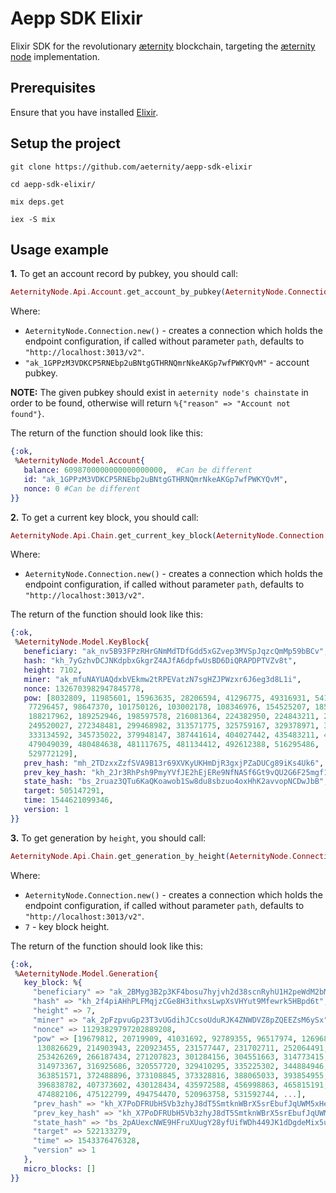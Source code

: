 # Aepp SDK Elixir

Elixir SDK for the revolutionary [æternity](https://aeternity.com/) blockchain, targeting the
[æternity node](https://github.com/aeternity/aeternity) implementation.

## Prerequisites
Ensure that you have installed [Elixir](https://elixir-lang.org/install.html).

## Setup the project

```
git clone https://github.com/aeternity/aepp-sdk-elixir

cd aepp-sdk-elixir/

mix deps.get

iex -S mix
```

## Usage example
**1.** To get an account record by pubkey, you should call:
``` elixir
AeternityNode.Api.Account.get_account_by_pubkey(AeternityNode.Connection.new(),"ak_1GPPzM3VDKCP5RNEbp2uBNtgGTHRNQmrNkeAKGp7wfPWKYQvM")
```
Where:
- `AeternityNode.Connection.new()` - creates a connection which holds the endpoint configuration, if called without parameter `path`, defaults to `"http://localhost:3013/v2"`.
- `"ak_1GPPzM3VDKCP5RNEbp2uBNtgGTHRNQmrNkeAKGp7wfPWKYQvM"` - account pubkey.

**NOTE:** The given pubkey should exist in `aeternity node's chainstate` in order to be found, otherwise will return `%{"reason" => "Account not found"}`.

The return of the function should look like this: 
``` elixir
{:ok,
 %AeternityNode.Model.Account{
   balance: 6098700000000000000000,  #Can be different
   id: "ak_1GPPzM3VDKCP5RNEbp2uBNtgGTHRNQmrNkeAKGp7wfPWKYQvM",
   nonce: 0 #Can be different
}}
```

**2.** To get a current key block, you should call:
``` elixir 
AeternityNode.Api.Chain.get_current_key_block(AeternityNode.Connection.new())
```
Where:
- `AeternityNode.Connection.new()` - creates a connection which holds the endpoint configuration, if called without parameter `path`, defaults to `"http://localhost:3013/v2"`.
  
The return of the function should look like this: 
``` elixir
{:ok,
 %AeternityNode.Model.KeyBlock{
   beneficiary: "ak_nv5B93FPzRHrGNmMdTDfGdd5xGZvep3MVSpJqzcQmMp59bBCv",
   hash: "kh_7yGzhvDCJNKdpbxGkgrZ4AJfA6dpfwUsBD6DiQRAPDPTVZv8t",
   height: 7102,
   miner: "ak_mfuNAYUAQdxbVEkmw2tRPEVatzN7sgHZJPWzxr6J6eg3d8L1i",
   nonce: 1326703982947845778,
   pow: [8032809, 11985601, 15963635, 28206594, 41296775, 49316931, 54134274,
    77296457, 98647370, 101750126, 103002178, 108346976, 154525207, 185524902,
    188217962, 189252946, 198597578, 216081364, 224382950, 224843211, 236735187,
    249520027, 272348481, 299468982, 313571775, 325759167, 329378971, 330604592,
    333134592, 345735022, 379948147, 387441614, 404027442, 435483211, 436684202,
    479049039, 480484638, 481117675, 481134412, 492612388, 516295486,
    529772129],
   prev_hash: "mh_2TDzxxZzfSVA9B13r69XVKyUKHmDjR3gxjPZaDUCg89iKs4Uk6",
   prev_key_hash: "kh_2Jr3RhPsh9PmyYVfJE2hEjERe9NfNASf6Gt9vQU2G6F25mgf1c",
   state_hash: "bs_2ruaz3QTu6KaQKoawob1Sw8du8sbzuo4oxHhK2avvopNCDwJbB",
   target: 505147291,
   time: 1544621099346,
   version: 1
}}
```

**3.** To get generation by `height`, you should call:
``` elixir
AeternityNode.Api.Chain.get_generation_by_height(AeternityNode.Connection.new(), 7)
```

Where: 
- `AeternityNode.Connection.new()` - creates a connection which holds the endpoint configuration, if called without parameter `path`, defaults to `"http://localhost:3013/v2"`.
- `7` - key block height.

The return of the function should look like this: 
``` elixir
{:ok,
 %AeternityNode.Model.Generation{
   key_block: %{
     "beneficiary" => "ak_2BMyg3B2p3KF4bosu7hyjvh2d38scnRyhU1H2peWdM2bMLBxqL",
     "hash" => "kh_2f4piAHhPLFMqjzCGe8H3ithxsLwpXsVHYut9Mfewrk5HBpd6t",
     "height" => 7,
     "miner" => "ak_2pFzpvuGp23T3vUGdihJCcsoUduRJK4ZNWDVZ8pZQEEZsM6ySx",
     "nonce" => 11293829797202889208,
     "pow" => [19679812, 20719909, 41031692, 92789355, 96517974, 126968771,
      130826629, 214903943, 220923455, 231577447, 231702711, 252064491,
      253426269, 266187434, 271207823, 301284156, 304551663, 314773415,
      314973367, 316925686, 320557720, 329410295, 335225302, 344884946,
      363851571, 372488896, 373108845, 373328816, 388065033, 393854955,
      396838782, 407373602, 430128434, 435972588, 456998863, 465815191,
      474882106, 475122799, 494754470, 520963758, 531592744, ...],
     "prev_hash" => "kh_X7PoDFRUbH5Vb3zhyJ8dT5SmtknWBrX5srEbufJqUWM5xHeUs",
     "prev_key_hash" => "kh_X7PoDFRUbH5Vb3zhyJ8dT5SmtknWBrX5srEbufJqUWM5xHeUs",
     "state_hash" => "bs_2pAUexcNWE9HFruXUugY28yfUifWDh449JK1dDgdeMix5uk8Q",
     "target" => 522133279,
     "time" => 1543376476328,
     "version" => 1
   },
   micro_blocks: []
}}
```